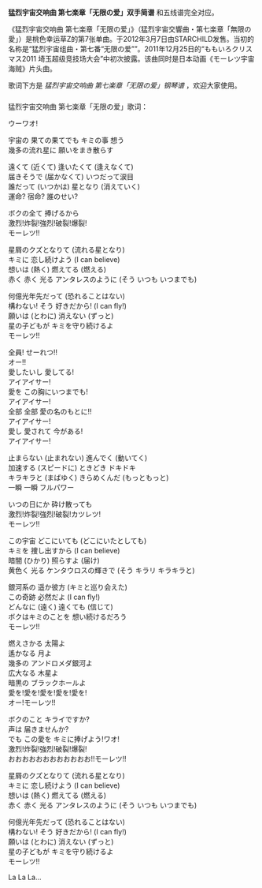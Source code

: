

**猛烈宇宙交响曲 第七楽章「无限の爱」双手简谱** 和五线谱完全对应。

《猛烈宇宙交响曲
第七楽章「无限の爱」》（猛烈宇宙交響曲・第七楽章「無限の愛」）是桃色幸运草Z的第7张单曲。于2012年3月7日由STARCHILD发售。当初的名称是“猛烈宇宙组曲・第七番“无限の爱””。2011年12月25日的“ももいろクリスマス2011
埼玉超级竞技场大会”中初次披露。该曲同时是日本动画《モーレツ宇宙海贼》片头曲。

歌词下方是 _猛烈宇宙交响曲 第七楽章「无限の爱」钢琴谱_ ，欢迎大家使用。

###  
猛烈宇宙交响曲 第七楽章「无限の爱」歌词：

  
ウーワオ!

宇宙の 果ての果てでも キミの事 想う  
幾多の流れ星に 願いをまき散らす

遠くて (近くて) 逢いたくて (逢えなくて)  
届きそうで (届かなくて) いつだって涙目  
誰だって (いつかは) 星となり (消えていく)  
運命? 宿命? 誰のせい?

ボクの全て 捧げるから  
激烈!炸裂!強烈!破裂!爆裂!  
モーレツ!!

星屑のクズとなりて (流れる星となり)  
キミに 恋し続けよう (I can believe)  
想いは (熱く) 燃えてる (燃える)  
赤く 赤く 光る アンタレスのように (そう いつも いつまでも)

何億光年先だって (恐れることはない)  
構わない! そう 好きだから! (I can fly!)  
願いは (とわに) 消えない (ずっと)  
星の子どもが キミを守り続けるよ  
モーレツ!!

全員! せーれつ!!  
オー!!  
愛したいし 愛してる!  
アイアイサー!  
愛を この胸にいつまでも!  
アイアイサー!  
全部 全部 愛の名のもとに!!  
アイアイサー!  
愛し 愛されて 今がある!  
アイアイサー!

止まらない (止まれない) 進んでく (動いてく)  
加速する (スピードに) ときどき ドキドキ  
キラキラと (まばゆく) きらめくんだ (もっともっと)  
一瞬 一瞬 フルパワー

いつの日にか 砕け散っても  
激烈!炸裂!強烈!破裂!カツレツ!  
モーレツ!!

この宇宙 どこにいても (どこにいたとしても)  
キミを 捜し出すから (I can believe)  
暗闇 (ひかり) 照らすよ (届け)  
黄色く 光る ケンタウロスの輝きで (そう キラリ キラキラと)

銀河系の 遥か彼方 (キミと巡り会えた)  
この奇跡 必然だよ (I can fly!)  
どんなに (遠く) 遠くても (信じて)  
ボクはキミのことを 想い続けるだろう  
モーレツ!!

燃えさかる 太陽よ  
遙かなる 月よ  
幾多の アンドロメダ銀河よ  
広大なる 木星よ  
暗黒の ブラックホールよ  
愛を!愛を!愛を!愛を!愛を!  
オー!モーレツ!!

ボクのこと キライですか?  
声は 届きませんか?  
でも この愛を キミに捧げよう!ワオ!  
激烈!炸裂!強烈!破裂!爆裂!  
おおおおおおおおおおおお!!モーレツ!!

星屑のクズとなりて (流れる星となり)  
キミに 恋し続けよう (I can believe)  
想いは (熱く) 燃えてる (燃える)  
赤く 赤く 光る アンタレスのように (そう いつも いつまでも)

何億光年先だって (恐れることはない)  
構わない! そう 好きだから! (I can fly!)  
願いは (とわに) 消えない (ずっと)  
星の子どもが キミを守り続けるよ  
モーレツ!!

La La La…  
  
  

